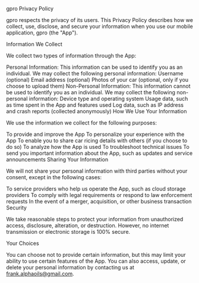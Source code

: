 gpro Privacy Policy

gpro respects the privacy of its users. This Privacy Policy describes how we collect, use, disclose, and secure your information when you use our mobile application, gpro (the "App").

Information We Collect

We collect two types of information through the App:

Personal Information: This information can be used to identify you as an individual. We may collect the following personal information:
Username (optional)
Email address (optional)
Photos of your car (optional, only if you choose to upload them)
Non-Personal Information: This information cannot be used to identify you as an individual. We may collect the following non-personal information:
Device type and operating system
Usage data, such as time spent in the App and features used
Log data, such as IP address and crash reports (collected anonymously)
How We Use Your Information

We use the information we collect for the following purposes:

To provide and improve the App
To personalize your experience with the App
To enable you to share car ricing details with others (if you choose to do so)
To analyze how the App is used
To troubleshoot technical issues
To send you important information about the App, such as updates and service announcements
Sharing Your Information

We will not share your personal information with third parties without your consent, except in the following cases:

To service providers who help us operate the App, such as cloud storage providers
To comply with legal requirements or respond to law enforcement requests
In the event of a merger, acquisition, or other business transaction
Security

We take reasonable steps to protect your information from unauthorized access, disclosure, alteration, or destruction. However, no internet transmission or electronic storage is 100% secure.

Your Choices

You can choose not to provide certain information, but this may limit your ability to use certain features of the App. You can also access, update, or delete your personal information by contacting us at frank.alphaoils@gmail.com.
